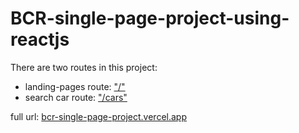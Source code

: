 # BCR-single-page-project-using-reactjs

There are two routes in this project: 
* landing-pages route: ["/"](https://bcr-single-page-project.vercel.app)
* search car route: ["/cars"](https://bcr-single-page-project.vercel.app/cars)

full url: [bcr-single-page-project.vercel.app](https://bcr-single-page-project.vercel.app)

